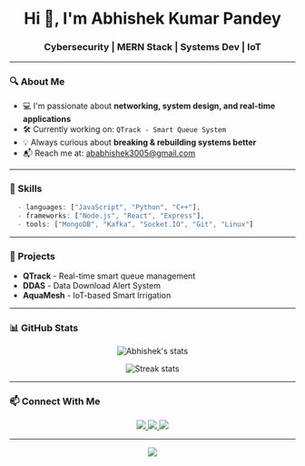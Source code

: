 <!-- Minimal Hacker GitHub Profile ReadMe for Abhishek Kumar Pandey -->

<h1 align="center">Hi 👋, I'm Abhishek Kumar Pandey</h1>
<h3 align="center">Cybersecurity | MERN Stack | Systems Dev | IoT</h3>

---

### 🔍 About Me

- 💻 I'm passionate about **networking, system design, and real-time applications**
- 🛠️ Currently working on: `QTrack - Smart Queue System`
- 💡 Always curious about **breaking & rebuilding systems better**
- 📬 Reach me at: [ababhishek3005@gmail.com](mailto:ababhishek3005@gmail.com)

---

### 🧠 Skills

```js
  - languages: ["JavaScript", "Python", "C++"],
  - frameworks: ["Node.js", "React", "Express"],
  - tools: ["MongoDB", "Kafka", "Socket.IO", "Git", "Linux"]

```

---

### 🚀 Projects

- **QTrack** - Real-time smart queue management  
- **DDAS** - Data Download Alert System  
- **AquaMesh** - IoT-based Smart Irrigation

---

### 📊 GitHub Stats

<p align="center">
  <img src="https://github-readme-stats.vercel.app/api?username=BLITzZ0&show_icons=true&theme=radical" alt="Abhishek's stats"/>
</p>

<p align="center">
  <img src="https://github-readme-streak-stats.herokuapp.com?user=BLITzZ0&theme=radical&hide_border=false" alt="Streak stats"/>
</p>

---

### 📫 Connect With Me

<p align="center">
  <a href="https://linkedin.com/in/abhishek-k-0181b5229">
    <img src="https://img.shields.io/badge/-LinkedIn-blue?style=flat-square&logo=linkedin" />
  </a>
  <a href="https://github.com/BLITzZ0">
    <img src="https://img.shields.io/badge/-GitHub-black?style=flat-square&logo=github" />
  </a>
  <a href="https://leetcode.com/u/BLITzZzZzZz/">
    <img src="https://img.shields.io/badge/-LeetCode-orange?style=flat-square&logo=leetcode" />
  </a>
</p>

---

<p align="center">
  <img src="https://komarev.com/ghpvc/?username=BLITzZ0&label=Profile+Views&color=blueviolet&style=flat-square" />
</p>
